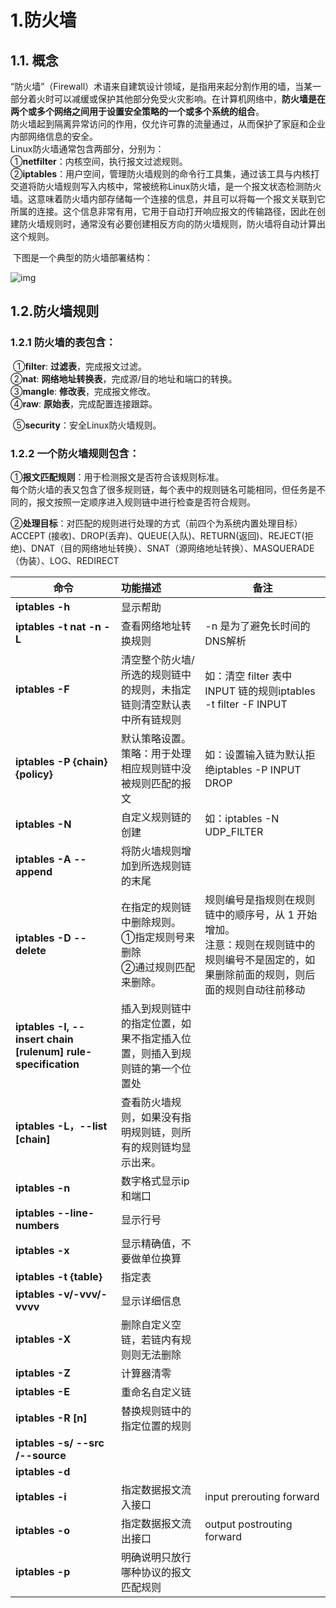 # 1.防火墙

## 1.1. 概念

​		“防火墙”（Firewall）术语来自建筑设计领域，是指用来起分割作用的墙，当某一部分着火时可以减缓或保护其他部分免受火灾影响。在计算机网络中，**防火墙是在两个或多个网络之间用于设置安全策略的一个或多个系统的组合**。  
​		防火墙起到隔离异常访问的作用，仅允许可靠的流量通过，从而保护了家庭和企业内部网络信息的安全。  
​		Linux防火墙通常包含两部分，分别为：  
​				①**netfilter**：内核空间，执行报文过滤规则。  
​				②**iptables**：用户空间，管理防火墙规则的命令行工具集，通过该工具与内核打交道将防火墙规则写入内核中，常被统称Linux防火墙，是一个报文状态检测防火墙。这意味着防火墙内部存储每一个连接的信息，并且可以将每一个报文关联到它所属的连接。这个信息非常有用，它用于自动打开响应报文的传输路径，因此在创建防火墙规则时，通常没有必要创建相反方向的防火墙规则，防火墙将自动计算出这个规则。

​		下图是一个典型的防火墙部署结构：

![img](file:///C:\Users\acer\AppData\Local\Temp\ksohtml25032\wps1.jpg)

## 1.2.防火墙规则

### 1.2.1 防火墙的表包含：

​		①**filter**: 	  **过滤表**，完成报文过滤。  
​		②**nat**:   	   **网络地址转换表**，完成源/目的地址和端口的转换。  
​		③**mangle**:  **修改表**，完成报文修改。  
​		④**raw**:		 **原始表**，完成配置连接跟踪。

​		⑤**security**：安全Linux防火墙规则。

### 1.2.2 一个防火墙规则包含：

​		①**报文匹配规则**：用于检测报文是否符合该规则标准。  
​				每个防火墙的表又包含了很多规则链，每个表中的规则链名可能相同，但任务是不同的，报文按照一定顺序进入规则链中进行检查是否符合规则。  

​		②**处理目标**：对匹配的规则进行处理的方式（前四个为系统内置处理目标）  
​				ACCEPT (接收)、DROP(丢弃)、QUEUE(入队)、RETURN(返回)、REJECT(拒绝)、DNAT（目的网络地址转换）、SNAT（源网络地址转换）、MASQUERADE（伪装）、LOG、REDIRECT

| 命令                                                         | 功能描述                                                     | 备注                                                         |
| ------------------------------------------------------------ | :----------------------------------------------------------- | ------------------------------------------------------------ |
| **iptables -h**                                              | 显示帮助                                                     |                                                              |
| **iptables -t nat -n -L**                                    | 查看网络地址转换规则                                         | -n 是为了避免长时间的DNS解析                                 |
| **iptables -F**                                              | 清空整个防火墙/所选的规则链中的规则，未指定链则清空默认表中所有链规则 | 如：清空 filter 表中 INPUT 链的规则iptables -t filter -F INPUT |
| **iptables -P {chain} {policy}**                             | 默认策略设置。<br />策略：用于处理相应规则链中没被规则匹配的报文 | 如：设置输入链为默认拒绝iptables -P INPUT DROP               |
| **iptables -N**                                              | 自定义规则链的创建                                           | 如：iptables  -N UDP_FILTER                                  |
| **iptables -A --append**                                     | 将防火墙规则增加到所选规则链的末尾                           |                                                              |
| **iptables -D --delete**                                     | 在指定的规则链中删除规则。<br />①指定规则号来删除<br />②通过规则匹配来删除。 | 规则编号是指规则在规则链中的顺序号，从 1 开始增加。<br />注意：规则在规则链中的规则编号不是固定的，如果删除前面的规则，则后面的规则自动往前移动 |
| **iptables -I, --insert chain [rulenum] rule-specification** | 插入到规则链中的指定位置，如果不指定插入位置，则插入到规则链的第一个位置处 |                                                              |
| **iptables  -L，--list [chain]**                             | 查看防火墙规则，如果没有指明规则链，则所有的规则链均显示出来。 |                                                              |
| **iptables -n**                                              | 数字格式显示ip和端口                                         |                                                              |
| **iptables --line-numbers**                                  | 显示行号                                                     |                                                              |
| **iptables -x**                                              | 显示精确值，不要做单位换算                                   |                                                              |
| **iptables -t {table}**                                      | 指定表                                                       |                                                              |
| **iptables -v/-vvv/-vvvv**                                   | 显示详细信息                                                 |                                                              |
| **iptables -X**                                              | 删除自定义空链，若链内有规则则无法删除                       |                                                              |
| **iptables -Z**                                              | 计算器清零                                                   |                                                              |
| **iptables -E**                                              | 重命名自定义链                                               |                                                              |
| **iptables -R [n]**                                          | 替换规则链中的指定位置的规则                                 |                                                              |
| **iptables -s/ --src /--source**                             |                                                              |                                                              |
| **iptables -d**                                              |                                                              |                                                              |
| **iptables -i**                                              | 指定数据报文流入接口                                         | input prerouting forward                                     |
| **iptables -o**                                              | 指定数据报文流出接口                                         | output postrouting forward                                   |
| **iptables -p**                                              | 明确说明只放行哪种协议的报文匹配规则                         |                                                              |